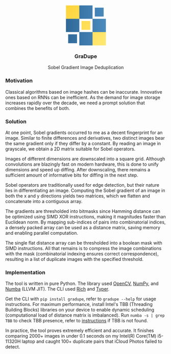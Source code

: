 <h3 align="center">
    <img src="https://raw.githubusercontent.com/wavim/gradupe/master/.media/icon.png" width="125" alt="GraDupe Icon" />
    <br /><br />
    GraDupe
</h3>
<p align="center">Sobel Gradient Image Deduplication</p>

### Motivation

Classical algorithms based on image hashes can be inaccurate. Innovative ones
based on RNNs can be inefficient. As the demand for image storage increases
rapidly over the decade, we need a prompt solution that combines the benefits of
both.

### Solution

At one point, Sobel gradients occurred to me as a decent fingerprint for an
image. Similar to finite differences and derivatives, two distinct images bear
the same gradient only if they differ by a constant. By reading an image in
grayscale, we obtain a 2D matrix suitable for Sobel operators.

Images of different dimensions are downscaled into a square grid. Although
convolutions are blazingly fast on modern hardware, this is done to unify
dimensions and speed up diffing. After downscaling, there remains a sufficient
amount of informative bits for diffing in the next step.

Sobel operators are traditionally used for edge detection, but their nature lies
in differentiating an image. Computing the Sobel gradient of an image in both
the x and y directions yields two matrices, which we flatten and concatenate
into a contiguous array.

The gradients are thresholded into bitmasks since Hamming distance can be
optimized using SIMD XOR instructions, making it magnitudes faster than
Euclidean norm. By mapping sub-indices of pairs into combinatorial indices, a
densely packed array can be used as a distance matrix, saving memory and
enabling parallel computation.

The single flat distance array can be thresholded into a boolean mask with SIMD
instructions. All that remains is to compress the image combinations with the
mask (combinatorial indexing ensures correct correspondence), resulting in a
list of duplicate images with the specified threshold.

### Implementation

The tool is written in pure Python. The library used
[OpenCV](https://opencv.org/), [NumPy](https://numpy.org/), and
[Numba](https://numba.pydata.org/) (LLVM JIT). The CLI used
[Rich](https://github.com/Textualize/rich) and
[Typer](https://github.com/fastapi/typer).

Get the CLI with `pip install gradupe`, refer to `gradupe --help` for usage
instructions. For maximum performance, install Intel's TBB (Threading Building
Blocks) libraries on your device to enable dynamic scheduling (computational
load of distance matrix is imbalanced). Run `numba -s | grep TBB` to check TBB
presence, refer to
[instructions](https://numba.readthedocs.io/en/stable/user/threading-layer.html#which-threading-layers-are-available)
if TBB is not found.

In practice, the tool proves extremely efficient and accurate. It finishes
comparing 2000+ images in under 0.1 seconds on my Intel(R) Core(TM) i5-11320H
laptop and caught 100+ duplicate pairs that iCloud Photos failed to detect.
